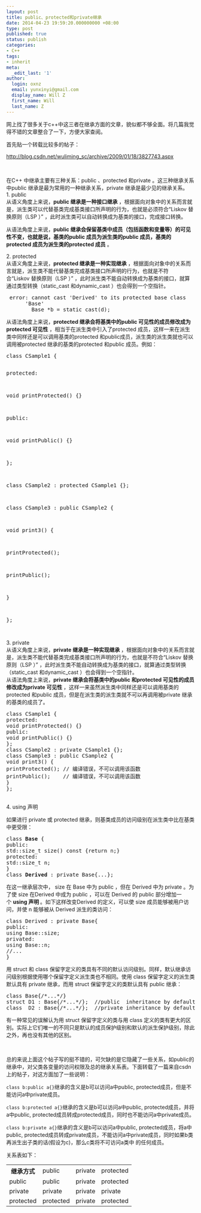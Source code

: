 ```yaml
---
layout: post
title: public、protected和private继承
date: 2014-04-23 19:59:20.000000000 +08:00
type: post
published: true
status: publish
categories:
- C++
tags:
- inherit
meta:
  _edit_last: '1'
author:
  login: oxnz
  email: yunxinyi@gmail.com
  display_name: Will Z
  first_name: Will
  last_name: Z
---
```

<p>网上找了很多关于c++中这三者在继承方面的文章，貌似都不够全面。将几篇我觉得不错的文章整合了一下，方便大家查阅。</p>
<p><!--more--></p>
<p>首先贴一个转载比较多的帖子：</p>
<p><a href="http://blog.csdn.net/wuliming_sc/archive/2009/01/18/3827743.aspx">http://blog.csdn.net/wuliming_sc/archive/2009/01/18/3827743.aspx</a></p>
<p>&nbsp;</p>
<p>在C++ 中继承主要有三种关系：public 、protected 和private 。这三种继承关系中public 继承是最为常用的一种继承关系，private 继承是最少见的继承关系。<br />
1. public<br />
从语义角度上来说，<strong>public 继承是一种接口继承</strong> ，根据面向对象中的关系而言就是，派生类可以代替基类完成基类接口所声明的行为，也就是必须符合“Liskov 替换原则（LSP ）” ，此时派生类可以自动转换成为基类的接口，完成接口转换。</p>
<p>从语法角度上来说，<strong>public 继承会保留基类中成员（包括函数和变量等）的可见性不变，也就是说，基类的public 成员为派生类的public 成员，基类的protected 成员为派生类的protected 成员</strong> 。</p>
<p>2. protected<br />
从语义角度上来说，<strong>protected 继承是一种实现继承</strong> ，根据面向对象中的关系而言就是，派生类不能代替基类完成基类接口所声明的行为，也就是不符合“Liskov 替换原则（LSP ）” ，此时派生类不能自动转换成为基类的接口，就算通过类型转换（static_cast 和dynamic_cast ）也会得到一个空指针。</p>
<pre> error: cannot cast 'Derived' to its protected base class
      'Base'
        Base *b = static_cast(d);</pre>
<p>从语法角度上来说，<strong>protected 继承会将基类中的public 可见性的成员修改成为protected 可见性</strong> ，相当于在派生类中引入了protected 成员，这样一来在派生类中同样还是可以调用基类的protected 和public成员，派生类的派生类就也可以调用被protected 继承的基类的protected 和public 成员。例如：</p>
<pre>
class CSample1 {

protected:

void printProtected() {}

public:

void printPublic() {}

};

class CSample2 : protected CSample1 {};

class CSample3 : public CSample2 {

void print3() {

printProtected();

printPublic();

}

};

</pre>
<p>3. private<br />
从语义角度上来说，<strong>private 继承是一种实现继承</strong> ，根据面向对象中的关系而言就是，派生类不能代替基类完成基类接口所声明的行为，也就是不符合“Liskov 替换原则（LSP ）” ，此时派生类不能自动转换成为基类的接口，就算通过类型转换（static_cast 和dynamic_cast ）也会得到一个空指针。<br />
从语法角度上来说，<strong>private 继承会将基类中的public 和protected 可见性的成员修改成为private 可见性</strong> ，这样一来虽然派生类中同样还是可以调用基类的protected 和public 成员，但是在派生类的派生类就不可以再调用被private 继承的基类的成员了。</p>
<pre>
class CSample1 {
protected:
void printProtected() {}
public:
void printPublic() {}
};
class CSample2 : private CSample1 {};
class CSample3 : public CSample2 {
void print3() {
printProtected(); // 编译错误，不可以调用该函数
printPublic();    // 编译错误，不可以调用该函数
}
};

</pre>
<p>4. using 声明</p>
<p>如果进行 private 或 protected 继承，则基类成员的访问级别在派生类中比在基类中更受限：</p>
<pre>
class <strong>Base</strong> {
public:
std::size_t size() const {return n;}
protected:
std::size_t n;
}
class <strong>Derived</strong> : private Base{...};
</pre>
<p>在这一继承层次中， size 在 Base 中为 public ，但在 Derived 中为 private 。为了使 size 在Derived 中成为 public ，可以在 Derived 的 public 部分增加一个 <strong>using </strong><strong>声明 </strong>。如下这样改变Derived 的定义，可以使 size 成员能够被用户访问，并使 n 能够被从 Derived 派生的类访问：</p>
<pre>
class Derived : private Base{
public:
using Base::size;
privated:
using Base::n;
//...
}
</pre>
<p>用 struct 和 class 保留字定义的类具有不同的默认访问级别。同样，默认继承访问级别根据使用哪个保留字定义派生类也不相同。使用 class 保留字定义的派生类默认具有 private 继承，而用 struct 保留字定义的类默认具有 public 继承：</p>
<pre class="lang:default decode:true ">class Base{/*...*/}
struct D1 : Base{/*...*/};  //public  inheritance by default
class  D2 : Base{/*...*/};  //private inheritance by default</pre>
<p>有一种常见的误解认为用 struct 保留字定义的类与用 class 定义的类有更大的区别。实际上它们唯一的不同只是默认的成员保护级别和默认的派生保护级别，除此之外，再也没有其他的区别。</p>
<p>&nbsp;</p>
<p>总的来说上面这个帖子写的挺不错的，可欠缺的是它隐藏了一些关系，如public的继承中，对父类各变量的访问权限及总的继承关系表。下面转载了一篇来自csdn上的帖子，对这方面加了一些说明：</p>
<p><code>class b:public a{}</code>继承的含义是b可以访问a中public, protected成员，但是不能访问a中private成员。</p>
<p><code>class b:protected a{}</code>继承的含义是b可以访问a中public, protected成员，并将a中public, protected成员转成protected成员，同时也不能访问a中private成员。</p>
<p><code>class b:private a{}</code>继承的含义是b可以访问a中public, protected成员，将a中public, protected成员转成private成员，不能访问a中private成员，同时如果b类再派生出子类的话(假设为c)，那么c类将不可访问a类中 的任何成员。</p>
<p>关系表如下：</p>
<table style="width:100%">
<tbody>
<tr>
<th>继承方式</th>
<td>public</td>
<td>private</td>
<td>protected</td>
</tr>
<tr>
<td>public</td>
<td>public</td>
<td>private</td>
<td>protected</td>
</tr>
<tr>
<td>private</td>
<td>private</td>
<td>private</td>
<td>private</td>
</tr>
<tr>
<td>protected</td>
<td>protected</td>
<td>private</td>
<td>protected</td>
</tr>
</tbody>
</table>
